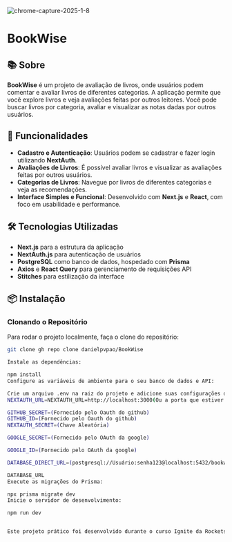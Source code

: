 ![chrome-capture-2025-1-8](https://github.com/user-attachments/assets/f78873e0-6459-45dc-ba60-bea926a087b7)
# BookWise

## 📚 Sobre

**BookWise** é um projeto de avaliação de livros, onde usuários podem comentar e avaliar livros de diferentes categorias. A aplicação permite que você explore livros e veja avaliações feitas por outros leitores. Você pode buscar livros por categoria, avaliar e visualizar as notas dadas por outros usuários.

## 🚀 Funcionalidades

- **Cadastro e Autenticação**: Usuários podem se cadastrar e fazer login utilizando **NextAuth**.
- **Avaliações de Livros**: É possível avaliar livros e visualizar as avaliações feitas por outros usuários.
- **Categorias de Livros**: Navegue por livros de diferentes categorias e veja as recomendações.
- **Interface Simples e Funcional**: Desenvolvido com **Next.js** e **React**, com foco em usabilidade e performance.

## 🛠 Tecnologias Utilizadas

- **Next.js** para a estrutura da aplicação
- **NextAuth.js** para autenticação de usuários
- **PostgreSQL** como banco de dados, hospedado com **Prisma**
- **Axios** e **React Query** para gerenciamento de requisições API
- **Stitches** para estilização da interface

## 📦 Instalação

### Clonando o Repositório

Para rodar o projeto localmente, faça o clone do repositório:

```bash
git clone gh repo clone danielpvpao/BookWise

Instale as dependências:

npm install
Configure as variáveis de ambiente para o seu banco de dados e API:

Crie um arquivo .env na raiz do projeto e adicione suas configurações do PostgreSQL, NextAuth, e outras necessárias.
NEXTAUTH_URL=NEXTAUTH_URL=http://localhost:3000(Ou a porta que estiver usando)

GITHUB_SECRET=(Fornecido pelo Oauth do github)
GITHUB_ID=(Fornecido pelo Oauth do github)
NEXTAUTH_SECRET=(Chave Aleatória)

GOOGLE_SECRET=(Fornecido pelo OAuth da google)

GOOGLE_ID=(Fornecido pelo OAuth da google)

DATABASE_DIRECT_URL=(postgresql://Usuário:senha123@localhost:5432/bookwise) Exemplo

DATABASE_URL
Execute as migrações do Prisma:

npx prisma migrate dev
Inicie o servidor de desenvolvimento:

npm run dev


Este projeto prático foi desenvolvido durante o curso Ignite da Rocketseat. 
